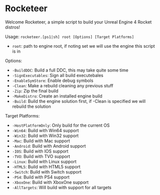 # Rocketeer
Welcome Rocketeer, a simple script to build your Unreal Engine 4 Rocket distros!

Usage: `rocketeer.[ps1|sh] root [Options] [Target Platforms]`
 - `root`: path to engine root, if noting set we will use the engine this script is in

Options:
 - `-BuildDDC`: Build a full DDC, this may take quite some time
 - `-SignExecutables`: Sign all build executebales
 - `-EnableSymStore`: Enable debug symbols
 - `-Clean`: Make a rebuild cleaning any previous stuff
 - `-Zip`: Zip the final build
 - `-MakeDistro`: Create an installed engine build
 - `-Build`: Build the engine solution first, if -Clean is specified we will rebuild the solution 

Target Platforms:
 - `-HostPlatformOnly`: Only build for the current OS
 - `-Win64`: Build with Win64 support
 - `-Win32`: Build with Win32 support
 - `-Mac`: Build with Mac support
 - `-Android`: Build with Android support
 - `-IOS`: Build with IOS support
 - `-TVO`: Build with TVO support
 - `-Linux`: Build with Linux support
 - `-HTML5`: Build with HTML5 support
 - `-Switch`: Build with Switch support
 - `-PS4`: Build with PS4 support
 - `-XboxOne`: Build with XboxOne support
 - `-AllTargets`: Will build with support for all targets
